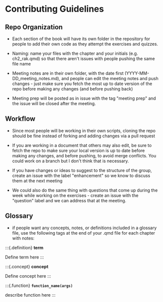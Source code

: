 # Contributing Guidelines

## Repo Organization 

- Each section of the book will have its own folder in the repository for people to 
add their own code as they attempt the exercises and quizzes. 

- Naming: name your files with the chapter and your initials (e.g. ch2_rak.qmd) 
so that there aren't issues with people pushing the same file name

- Meeting notes are in their own folder, with the date first (YYYY-MM-DD_meeting_notes.md), and people can edit the meeting notes and push changes - just make sure you fetch the most up to date version of the repo before making any changes (and before pushing back)

- Meeting prep will be posted as in issue with the tag "meeting prep" and the issue will be closed after the meeting. 

## Workflow 

- Since most people will be working in their own scripts, cloning the repo should be fine instead of forking and adding changes via a pull request 

- If you are working in a document that others may also edit, be sure to fetch the repo to make sure your local version is up to date before making any changes, and before pushing, to avoid merge conflicts. You could work on a branch but I don't think that is necessary. 

- If you have changes or ideas to suggest to the structure of the group, create an issue with the label "enhancement" so we know to discuss them at the next meeting 

- We could also do the same thing with questions that come up during the week while working on the exercises - create an issue with the "question" label and we can address that at the meeting. 

## Glossary

- if people want any concepts, notes, or definitions included in a glossary file, use the following tags at the end of your .qmd file for each chapter with notes:

:::{.definition}
**term**

Define term here 
:::

:::{.concept}
**concept**

Define concept here
:::

:::{.function}
**`function_name(args)`**

describe function here
:::
